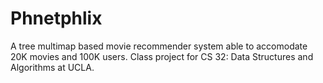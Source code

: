 # Phnetphlix
A tree multimap based movie recommender system able to accomodate 20K movies and 100K users. Class project for CS 32: Data Structures and Algorithms at UCLA.
